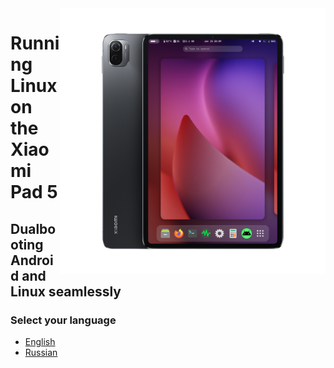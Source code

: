 <img align="right" src="../assets/nabu.png" width="425" alt="Linux Running On A Xiaomi Pad 5">

# Running Linux on the Xiaomi Pad 5

## Dualbooting Android and Linux seamlessly

### Select your language

- [English](English/dualboot-en.md)
- [Russian](Russian/dualboot-ru.md)
